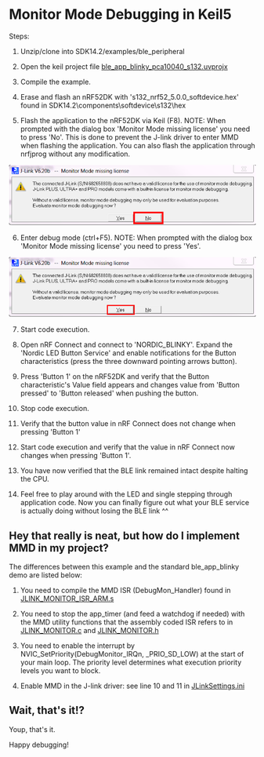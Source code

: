 # Monitor Mode Debugging in Keil5

Steps:
1. Unzip/clone into SDK14.2/examples/ble_peripheral

2. Open the keil project file [ble_app_blinky_pca10040_s132.uvprojx](ble_app_blinky_pca10040_s132.uvprojx)

3. Compile the example.

4. Erase and flash an nRF52DK with 's132_nrf52_5.0.0_softdevice.hex' found in SDK14.2\components\softdevice\s132\hex

5. Flash the application to the nRF52DK via Keil (F8). 
NOTE: When prompted with the dialog box 'Monitor Mode missing license' you need to press 'No'. This is done to prevent the J-link driver to enter MMD when flashing the application. You can also flash the application through nrfjprog without any modification. 

![JlinkPromptNo](../../../Documentation/Images/JLinkPromptNo.png " ")

6. Enter debug mode (ctrl+F5).
NOTE: When prompted with the dialog box 'Monitor Mode missing license' you need to press 'Yes'. 

![JlinkPromptYes](../../../Documentation/Images/JLinkPromptYes.png " ")

7. Start code execution.

8. Open nRF Connect and connect to 'NORDIC_BLINKY'. Expand the 'Nordic LED Button Service' and enable notifications for the Button characteristics (press the three downward pointing arrows button).

9. Press 'Button 1' on the nRF52DK and verify that the Button characteristic's Value field appears and changes value from 'Button pressed' to 'Button released' when pushing the button.

10. Stop code execution.

11. Verify that the button value in nRF Connect does not change when pressing 'Button 1'

12. Start code execution and verify that the value in nRF Connect now changes when pressing 'Button 1'. 

13. You have now verified that the BLE link remained intact despite halting the CPU. 

14. Feel free to play around with the LED and single stepping through application code. Now you can finally figure out what your BLE service is actually doing without losing the BLE link ^^


## Hey that really is neat, but how do I implement MMD in my project?
The differences between this example and the standard ble_app_blinky demo are listed below:

1. You need to compile the MMD ISR (DebugMon_Handler) found in [JLINK_MONITOR_ISR_ARM.s](../../../JLINK_MONITOR_ISR_ARM.s)

2. You need to stop the app_timer (and feed a watchdog if needed) with the MMD utility functions that the assembly coded ISR refers to in [JLINK_MONITOR.c](../../../JLINK_MONITOR.c) and [JLINK_MONITOR.h](../../../JLINK_MONITOR.h)

3. You need to enable the interrupt by NVIC_SetPriority(DebugMonitor_IRQn, _PRIO_SD_LOW) at the start of your main loop. The priority level determines what execution priority levels you want to block.

4. Enable MMD in the J-link driver: see line 10 and 11 in [JLinkSettings.ini](JLinkSettings.ini)

## Wait, that's it!?
Youp, that's it.

Happy debugging!

